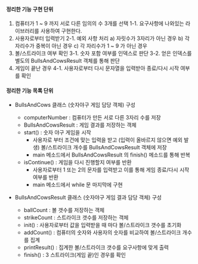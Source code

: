 #### 정리한 기능 구현 단위
1. 컴퓨터가 1 ~ 9 까지 서로 다른 임의의 수 3개를 선택
   1-1. 요구사항에 나와있는 라이브러리를 사용하여 구현한다.
2. 사용자로부터 입력받기
   2-1. 예외 사항 처리
   a) 자릿수가 3자리가 아닌 경우
   b) 각 자리수가 중복이 아닌 경우
   c) 각 자리수가 1 ~ 9 가 아닌 경우
3. 볼/스트라이크 여부 확인
   3-1. 숫자 포함 여부를 인덱스로 판단
   3-2. 얻은 인덱스를 별도의 BullsAndCowsResult 객체를 통해 판단
4. 게임이 끝난 경우
   4-1. 사용자로부터 다시 문자열을 입력받아 종료/다시 시작 여부를 확인

#### 정리한 기능 목록 단위

- BullsAndCows 클래스 (숫자야구 게임 담당 객체) 구성
    - computerNumber : 컴퓨터가 만든 서로 다른 3자리 수를 저장
    - BullsAndCowsResult : 게임 결과를 저장하는 객체
    - start() : 숫자 야구 게임을 시작
        - 사용자로 부터 조건에 맞는 입력을 받고 (입력이 올바르지 않으면 예외 발생) 볼/스트라이크 개수를 BullsAndCowsResult 객체에 저장
        - main 메소드에서 BullsAndCowsResult 의 finish() 메소드를 통해 반복
    - isContinue() : 게임을 다시 진행할지 여부를 반환
        - 사용자로부터 1 또는 2의 문자를 입력받고 이를 통해 게임 종료/다시 시작 여부를 반환
        - main 메소드에서 while 문 마지막에 구현

- BullsAndCowsResult 클래스 (숫자야구 게임 결과 담당 객체) 구성
    - ballCount : 볼 갯수를 저장하는 객체
    - strikeCount : 스트라이크 갯수를 저장하는 객체
    - init() : 사용자로부터 값을 입력받을 때 마다 볼/스트라이크 갯수를 초기화
    - addCount() : 컴퓨터의 숫자와 사용자의 숫자를 비교하여 볼/스트라이크 개수를 집계
    - printResult() : 집계한 볼/스트라이크 갯수를 요구사항에 맞게 출력
    - finish() : 3 스트라이크(게임 끝)인 경우를 확인